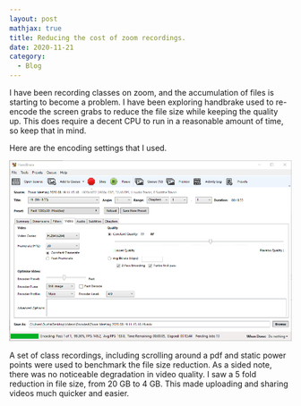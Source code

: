 ```yaml
---
layout: post
mathjax: true
title: Reducing the cost of zoom recordings.
date: 2020-11-21
category:
  - Blog
---
```


I have been recording classes on zoom, and the accumulation of files is starting to become a problem. I have been exploring handbrake used to re-encode the screen grabs to reduce the file size while keeping the quality up. This does require a decent CPU to run in a reasonable amount of time, so keep that in mind.

Here are the encoding settings that I used.

![image](/assets/imgs/Handbreak.png)

A set of class recordings, including scrolling around a pdf and static power points were used to benchmark the file size reduction. As a sided note, there was no noticeable degradation in video quality. I saw a 5 fold reduction in file size, from 20 GB to 4 GB. This made uploading and sharing videos much quicker and easier.
 

